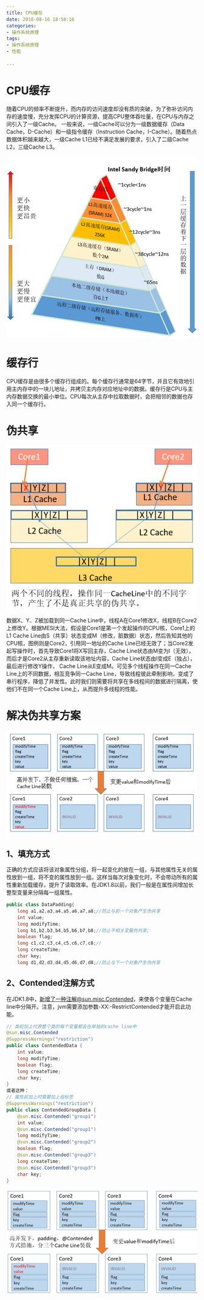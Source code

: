 ```yaml
---
title: CPU缓存
date: 2018-08-16 18:58:16
categories:
- 操作系统原理
tags: 
- 操作系统原理
- 性能

---
```


# CPU缓存

随着CPU的频率不断提升，而内存的访问速度却没有质的突破，为了弥补访问内存的速度慢，充分发挥CPU的计算资源，提高CPU整体吞吐量，在CPU与内存之间引入了一级Cache。 一般来说，一级Cache可以分为一级数据缓存（Data Cache，D-Cache）和一级指令缓存（Instruction Cache，I-Cache）。随着热点数据体积越来越大，一级Cache L1已经不满足发展的要求，引入了二级Cache L2，三级Cache L3。

![img](CPU缓存/CPU缓存.png)

# 缓存行

CPU缓存是由很多个缓存行组成的。每个缓存行通常是64字节，并且它有效地引用主内存中的一块儿地址，并拷贝主内存对应地址中的数据。缓存行是CPU与主内存数据交换的最小单位。CPU每次从主存中拉取数据时，会把相邻的数据也存入同一个缓存行。

# 伪共享

![img](CPU缓存/伪共享.png)

数据X、Y、Z被加载到同一Cache Line中，线程A在Core1修改X，线程B在Core2上修改Y。根据MESI大法，假设是Core1是第一个发起操作的CPU核，Core1上的L1 Cache Line由S（共享）状态变成M（修改，脏数据）状态，然后告知其他的CPU核，图例则是Core2，引用同一地址的Cache Line已经无效了；当Core2发起写操作时，首先导致Core1将X写回主存，Cache Line状态由M变为I（无效），而后才是Core2从主存重新读取该地址内容，Cache Line状态由I变成E（独占），最后进行修改Y操作， Cache Line从E变成M。可见多个线程操作在同一Cache Line上的不同数据，相互竞争同一Cache Line，导致线程彼此牵制影响，变成了串行程序，降低了并发性。此时我们则需要将共享在多线程间的数据进行隔离，使他们不在同一个Cache Line上，从而提升多线程的性能。

# 解决伪共享方案

![img](CPU缓存/伪共享_方案1.png)

## 1、填充方式

正确的方式应该将该对象属性分组，将一起变化的放在一组，与其他属性无关的属性放到一组，将不变的属性放到一组。这样当每次对象变化时，不会带动所有的属性重新加载缓存，提升了读取效率。在JDK1.8以前，我们一般是在属性间增加长整型变量来分隔每一组属性。

```java
public class DataPadding{
    long a1,a2,a3,a4,a5,a6,a7,a8;//防止与前一个对象产生伪共享
    int value;
    long modifyTime;
    long b1,b2,b3,b4,b5,b6,b7,b8;//防止不相关变量伪共享;
    boolean flag;
    long c1,c2,c3,c4,c5,c6,c7,c8;//
    long createTime;
    char key;
    long d1,d2,d3,d4,d5,d6,d7,d8;//防止与下一个对象产生伪共享

```

## 2、Contended注解方式

在JDK1.8中，新增了一种注解@sun.misc.Contended，来使各个变量在Cache line中分隔开。注意，jvm需要添加参数-XX:-RestrictContended才能开启此功能。

```java
// 类前加上代表整个类的每个变量都会在单独的cache line中
@sun.misc.Contended
@SuppressWarnings("restriction")
public class ContendedData {
    int value;
    long modifyTime;
    boolean flag;
    long createTime;
    char key;
}
或者这种：
// 属性前加上时需要加上组标签
@SuppressWarnings("restriction")
public class ContendedGroupData {
    @sun.misc.Contended("group1")
    int value;
    @sun.misc.Contended("group1")
    long modifyTime;
    @sun.misc.Contended("group2")
    boolean flag;
    @sun.misc.Contended("group3")
    long createTime;
    @sun.misc.Contended("group3")
    char key;
}
```

![img](CPU缓存/伪共享_方案2.png)